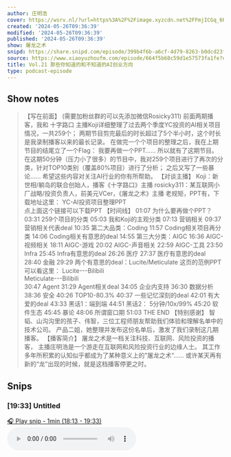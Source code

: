 ```yaml
---
author: 庄明浩
cover: https://wsrv.nl/?url=https%3A%2F%2Fimage.xyzcdn.net%2FFmjICGq_6HGf-_e1Rh11N-hjoWNI.png&w=200&h=200
created: '2024-05-26T09:36:39'
modified: '2024-05-26T09:36:39'
published: '2024-05-26T09:36:39'
show: 屠龙之术
snipd: https://share.snipd.com/episode/399b4f6b-a6cf-4d79-8263-b0dcd23fb2a9
source: https://www.xiaoyuzhoufm.com/episode/664f5b60c59d1e57573fa1fe?utm_source=rss
title: Vol.21 那些你知道的和不知道的AI创业方向
type: podcast-episode
---
```



## Show notes
> 【写在前面】 
> (需要加粉丝群的可以先添加微信Rosicky311)
> 前面两期播客，我和 十字路口   主播Koji详细整理了过去两个季度YC投资的AI相关项目情况，一共259个；
> 两期节目剪完最后的时长超过了5个半小时，这个时长是我录制播客以来的最长记录。
> 在做完一个个项目的整理之后，我在上期节目的结尾立了一个Flag：
> 我要再做一个PPT…… 
> 所以就有了这期节目。
> 在这期50分钟（压力小了很多）的节目中，我对259个项目进行了再次的分类，针对TOP10类别（覆盖80%项目）进行了分析；
> 之后又写了一些暴论……
> 希望这些内容对关注AI行业的你有所帮助。
> 【对谈主播】
> Koji：新世相/躺岛的联合创始人，播客《十字路口》主播
> rosicky311：某互联网小厂战略/投资负责人，前美元VCer，《屠龙之术》主播
> 老规矩，PPT有，下载地址这里：
> YC-AI投资项目整理PPT  
> 点上面这个链接可以下载PPT 
> 【时间线】 
> 01:07 为什么要再做个PPT？
> 03:31 259个项目的分类
> 05:03 我和Koji的主观分类
> 07:13 营销相关
> 09:37 营销相关代表deal
> 10:35 第二大品类：Coding
> 11:57 Coding相关项目再分类
> 14:06 Coding相关有意思的deal
> 14:55 第三大分类：AIGC
> 16:36 AIGC-视频相关
> 18:11 AIGC-游戏
> 20:02 AIGC-声音相关
> 22:59 AIGC-工具
> 23:50 Infra
> 25:45 Infra有意思的deal
> 26:26 医疗
> 27:37 医疗有意思的deal
> 28:40 金融
> 29:29 两个有意思的deal：Lucite/Meticulate
> 这页的范例PPT可以看这里：
> Lucite---Bilibili  
> Meticulate---Bilibili  
> 30:47 Agent
> 31:29 Agent相关deal
> 34:05 企业内支持
> 36:30 数据分析
> 38:36 安全
> 40:26 TOP10-80.3%
> 40:37 一些记忆深刻的deal
> 42:01 有大爱的deal
> 43:33 黑话1：端到端
> 44:51 黑话2： 5分钟/10x/99%
> 45:20 软件生态
> 45:45 暴论
> 48:06 所谓窗口期
> 51:03 THE END
> 【特别感谢】 
> 智韬、山沟沟里的孩子、伟智，三位工程师朋友帮助我们体验和理解名单中的技术公司。
> 产品二姐，她整理并发布这份名单后，激发了我们录制这几期播客。
> 【播客简介】 
> 屠龙之术是一档关注科技、互联网、风险投资的播客，
> 主播庄明浩是一个游走在互联网和风险投资行业的边缘人士。
> 其工作多年所积累的认知似乎都成为了某种意义上的”屠龙之术“……
> 或许某天再有新的“龙”出现的时候，就是这档播客停更之时。

## Snips
### [19:33] Untitled
[🎧 Play snip - 1min️ (18:13 - 19:33)](https://share.snipd.com/snip/98600f5d-d139-4b31-9198-99f28c1d77c5)
<audio controls> <source src="https://dts-api.xiaoyuzhoufm.com/track/6507bc165c88d2412626b401/664f5b60c59d1e57573fa1fe/media.xyzcdn.net/lkS4Ej8daRBUca6FtidZ2FeOFtMC.m4a#t=18:13,19:33"> </audio>
